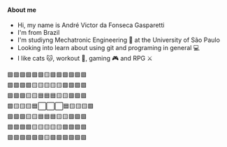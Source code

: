 <h4>About me</h4>

- Hi, my name is André Victor da Fonseca Gasparetti
- I'm from Brazil 
- I'm studiyng Mechatronic Engineering 🦾 at the University of São Paulo
- Looking into learn about using git and programing in general 💻
- I like cats 🐱, workout  💪, gaming 🎮 and RPG ⚔

🟩🟩🟩🟩🟩🟩🟨🟩🟩🟩🟩🟩🟩  
🟩🟩🟩🟩🟨🟨🟨🟨🟨🟩🟩🟩🟩  
🟩🟩🟩🟨🟨🟦🟦🟦🟨🟨🟩🟩🟩  
🟩🟨🟨🟨🟦⬜⬜⬜🟦🟨🟨🟨🟩  
🟩🟩🟩🟨🟨🟦🟦🟦🟨🟨🟩🟩🟩  
🟩🟩🟩🟩🟨🟨🟨🟨🟨🟩🟩🟩🟩  
🟩🟩🟩🟩🟩🟩🟨🟩🟩🟩🟩🟩🟩  
<!---
Victor-Gasparetti/Victor-Gasparetti is a ✨ special ✨ repository because its `README.md` (this file) appears on your GitHub profile.
You can click the Preview link to take a look at your changes.
--->
